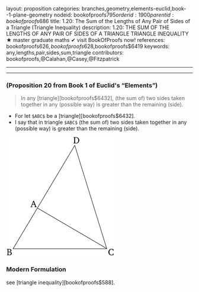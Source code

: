 layout: proposition
categories: branches,geometry,elements-euclid,book--1-plane-geometry
nodeid: bookofproofs$795
orderid: 1900
parentid: bookofproofs$686
title: 1.20: The Sum of the Lengths of Any Pair of Sides of a Triangle (Triangle Inequality)
description: 1.20: THE SUM OF THE LENGTHS OF ANY PAIR OF SIDES OF A TRIANGLE TRIANGLE INEQUALITY &#9733; master graduate maths &#10004; visit BookOfProofs now!
references: bookofproofs$626,bookofproofs$628,bookofproofs$6419
keywords: any,lengths,pair,sides,sum,triangle
contributors: bookofproofs,@Calahan,@Casey,@Fitzpatrick

---


---

### (Proposition 20 from Book 1 of Euclid's “Elements”)

> In any [triangle][bookofproofs$6432], (the sum of) two sides taken together in any (possible way) is greater than the remaining (side).
* For let `$ABC$` be a [triangle][bookofproofs$6432].
* I say that in triangle `$ABC$` (the sum of) two sides taken together in any (possible way) is greater than the remaining (side).


![fig20e](https://github.com/bookofproofs/bookofproofs.github.io/blob/main/_sources/_assets/images/euclid/Book01/fig20e.png?raw=true)


### Modern Formulation

see [triangle inequality][bookofproofs$588].